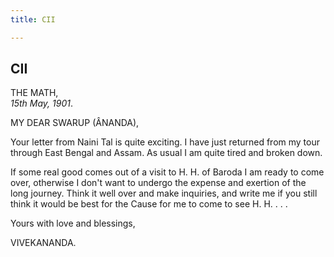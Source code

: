 ```yaml
---
title: CII

---
```





  

  


## CII

THE MATH,  
*15th May, 1901*.

MY DEAR SWARUP (ÂNANDA),

Your letter from Naini Tal is quite exciting. I have just returned from
my tour through East Bengal and Assam. As usual I am quite tired and
broken down.

If some real good comes out of a visit to H. H. of Baroda I am ready to
come over, otherwise I don't want to undergo the expense and exertion of
the long journey. Think it well over and make inquiries, and write me if
you still think it would be best for the Cause for me to come to see H.
H. . . .

Yours with love and blessings,

VIVEKANANDA.


